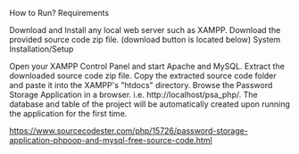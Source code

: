 How to Run?
Requirements

Download and Install any local web server such as XAMPP.
Download the provided source code zip file. (download button is located below)
System Installation/Setup

Open your XAMPP Control Panel and start Apache and MySQL.
Extract the downloaded source code zip file.
Copy the extracted source code folder and paste it into the XAMPP's "htdocs" directory.
Browse the Password Storage Application in a browser. i.e. http://localhost/psa_php/.
The database and table of the project will be automatically created upon running the application for the first time.


https://www.sourcecodester.com/php/15726/password-storage-application-phpoop-and-mysql-free-source-code.html